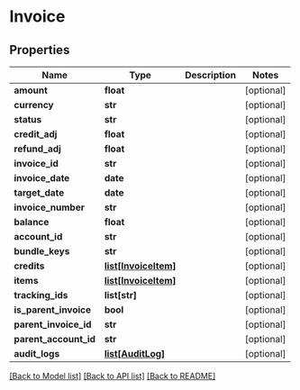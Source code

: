 # Invoice

## Properties
Name | Type | Description | Notes
------------ | ------------- | ------------- | -------------
**amount** | **float** |  | [optional] 
**currency** | **str** |  | [optional] 
**status** | **str** |  | [optional] 
**credit_adj** | **float** |  | [optional] 
**refund_adj** | **float** |  | [optional] 
**invoice_id** | **str** |  | [optional] 
**invoice_date** | **date** |  | [optional] 
**target_date** | **date** |  | [optional] 
**invoice_number** | **str** |  | [optional] 
**balance** | **float** |  | [optional] 
**account_id** | **str** |  | [optional] 
**bundle_keys** | **str** |  | [optional] 
**credits** | [**list[InvoiceItem]**](InvoiceItem.md) |  | [optional] 
**items** | [**list[InvoiceItem]**](InvoiceItem.md) |  | [optional] 
**tracking_ids** | **list[str]** |  | [optional] 
**is_parent_invoice** | **bool** |  | [optional] 
**parent_invoice_id** | **str** |  | [optional] 
**parent_account_id** | **str** |  | [optional] 
**audit_logs** | [**list[AuditLog]**](AuditLog.md) |  | [optional] 

[[Back to Model list]](../README.md#documentation-for-models) [[Back to API list]](../README.md#documentation-for-api-endpoints) [[Back to README]](../README.md)

